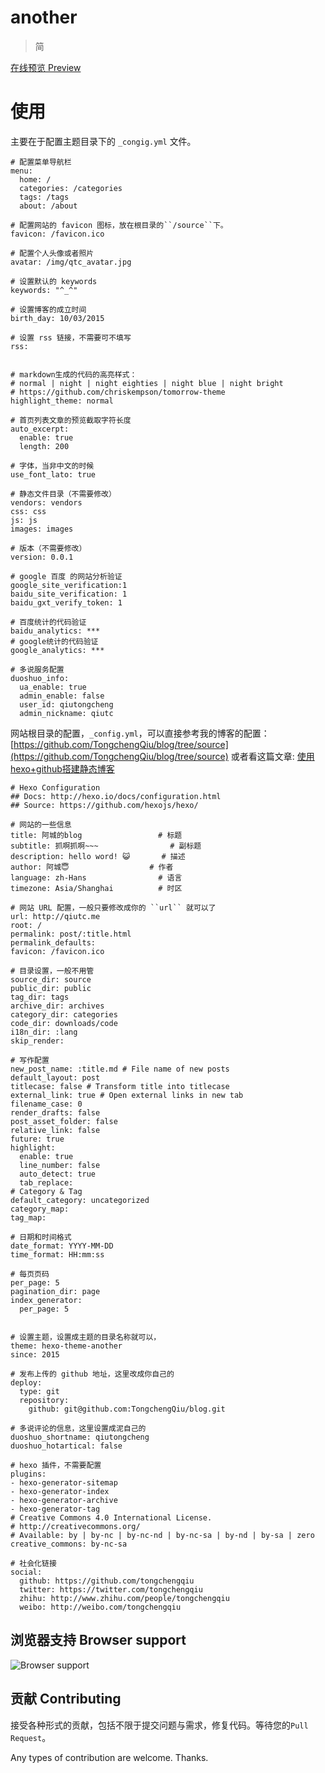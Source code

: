 # another

> 简

[在线预览 Preview](http://qiutc.me)

# 使用

主要在于配置主题目录下的 ``_congig.yml`` 文件。
```
# 配置菜单导航栏
menu:
  home: /
  categories: /categories
  tags: /tags
  about: /about

# 配置网站的 favicon 图标，放在根目录的``/source``下。
favicon: /favicon.ico

# 配置个人头像或者照片
avatar: /img/qtc_avatar.jpg

# 设置默认的 keywords
keywords: "^_^"

# 设置博客的成立时间
birth_day: 10/03/2015

# 设置 rss 链接，不需要可不填写
rss:


# markdown生成的代码的高亮样式：
# normal | night | night eighties | night blue | night bright
# https://github.com/chriskempson/tomorrow-theme
highlight_theme: normal

# 首页列表文章的预览截取字符长度
auto_excerpt:
  enable: true
  length: 200

# 字体，当非中文的时候
use_font_lato: true

# 静态文件目录（不需要修改）
vendors: vendors
css: css
js: js
images: images

# 版本（不需要修改）
version: 0.0.1

# google 百度 的网站分析验证
google_site_verification:1
baidu_site_verification: 1
baidu_gxt_verify_token: 1

# 百度统计的代码验证
baidu_analytics: ***
# google统计的代码验证
google_analytics: ***

# 多说服务配置
duoshuo_info:
  ua_enable: true
  admin_enable: false
  user_id: qiutongcheng
  admin_nickname: qiutc

```

网站根目录的配置，``_config.yml``，可以直接参考我的博客的配置：
[https://github.com/TongchengQiu/blog/tree/source](https://github.com/TongchengQiu/blog/tree/source)
或者看这篇文章: [使用hexo+github搭建静态博客
](http://qiutc.me/post/%E4%BD%BF%E7%94%A8hexo-github%E6%90%AD%E5%BB%BA%E9%9D%99%E6%80%81%E5%8D%9A%E5%AE%A2.html)
```
# Hexo Configuration
## Docs: http://hexo.io/docs/configuration.html
## Source: https://github.com/hexojs/hexo/

# 网站的一些信息
title: 阿城的blog                 # 标题
subtitle: 抓啊抓啊~~~				 # 副标题
description: hello word! 😺		 # 描述
author: 阿城😇					 # 作者
language: zh-Hans				 # 语言
timezone: Asia/Shanghai          # 时区

# 网站 URL 配置，一般只要修改成你的 ``url`` 就可以了
url: http://qiutc.me
root: /
permalink: post/:title.html
permalink_defaults:
favicon: /favicon.ico

# 目录设置，一般不用管
source_dir: source
public_dir: public
tag_dir: tags
archive_dir: archives
category_dir: categories
code_dir: downloads/code
i18n_dir: :lang
skip_render:

# 写作配置
new_post_name: :title.md # File name of new posts
default_layout: post
titlecase: false # Transform title into titlecase
external_link: true # Open external links in new tab
filename_case: 0
render_drafts: false
post_asset_folder: false
relative_link: false
future: true
highlight:
  enable: true
  line_number: false
  auto_detect: true
  tab_replace:
# Category & Tag
default_category: uncategorized
category_map:
tag_map:

# 日期和时间格式
date_format: YYYY-MM-DD
time_format: HH:mm:ss

# 每页页码
per_page: 5
pagination_dir: page
index_generator:
  per_page: 5


# 设置主题，设置成主题的目录名称就可以，
theme: hexo-theme-another
since: 2015

# 发布上传的 github 地址，这里改成你自己的
deploy:
  type: git
  repository:
    github: git@github.com:TongchengQiu/blog.git

# 多说评论的信息，这里设置成泥自己的
duoshuo_shortname: qiutongcheng
duoshuo_hotartical: false

# hexo 插件，不需要配置
plugins:
- hexo-generator-sitemap
- hexo-generator-index
- hexo-generator-archive
- hexo-generator-tag
# Creative Commons 4.0 International License.
# http://creativecommons.org/
# Available: by | by-nc | by-nc-nd | by-nc-sa | by-nd | by-sa | zero
creative_commons: by-nc-sa

# 社会化链接
social:
  github: https://github.com/tongchengqiu
  twitter: https://twitter.com/tongchengqiu
  zhihu: http://www.zhihu.com/people/tongchengqiu
  weibo: http://weibo.com/tongchengqiu

```

## 浏览器支持 Browser support

![Browser support](http://iissnan.com/nexus/next/browser-support.png)


## 贡献 Contributing

接受各种形式的贡献，包括不限于提交问题与需求，修复代码。等待您的`Pull Request`。

Any types of contribution are welcome. Thanks.
